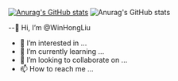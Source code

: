 [![Anurag's GitHub stats](https://github-readme-stats.vercel.app/api?username=WinHongLiu)](https://github.com/WinHongLiu)
![Anurag's GitHub stats](https://github-readme-stats.vercel.app/api?username=WinHongLiu&hide=contribs,prs)


--👋 Hi, I’m @WinHongLiu
- 👀 I’m interested in ...
- 🌱 I’m currently learning ...
- 💞️ I’m looking to collaborate on ...
- 📫 How to reach me ...

<!---
WinHongLiu/WinHongLiu is a ✨ special ✨ repository because its `README.md` (this file) appears on your GitHub profile.
You can click the Preview link to take a look at your changes.
--->
